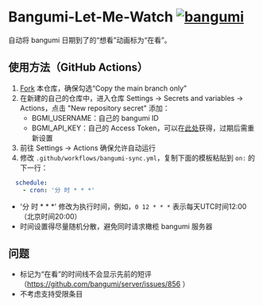 # Bangumi-Let-Me-Watch [![bangumi](http://bgm.tv/img/ico/bgm80-15.png)](http://bgm.tv)
自动将 bangumi 日期到了的“想看”动画标为“在看”。

## 使用方法（GitHub Actions）
1. [Fork](https://github.com/inchei/Bangumi-Let-Me-Watch/fork) 本仓库，确保勾选“Copy the main branch only”
2. 在新建的自己的仓库中，进入仓库 Settings → Secrets and variables → Actions，点击 "New repository secret" 添加：
   - BGMI_USERNAME：自己的 bangumi ID
   - BGMI_API_KEY：自己的 Access Token，可以在[此处](https://next.bgm.tv/demo/access-token/create)获得，过期后需重新设置
3. 前往 Settings → Actions 确保允许自动运行
4. 修改 `.github/workflows/bangumi-sync.yml`，复制下面的模板粘贴到 `on:` 的下一行：
```yaml
  schedule:
    - cron: '分 时 * * *'
```
  - '分 时 * * *' 修改为执行时间，例如，`0 12 * * *` 表示每天UTC时间12:00（北京时间20:00）
  - 时间设置得尽量随机分散，避免同时请求橄榄 bangumi 服务器

## 问题
- 标记为“在看”的时间线不会显示先前的短评（https://github.com/bangumi/server/issues/856 ）
- 不考虑支持受限条目
